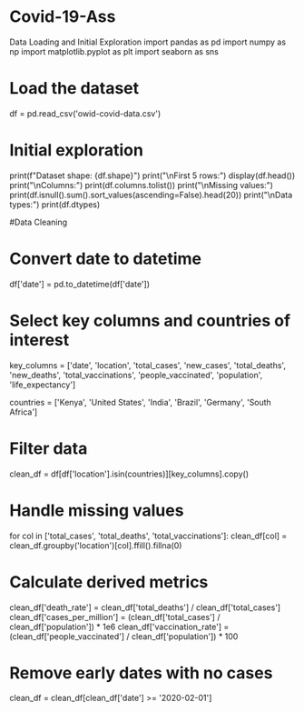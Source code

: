 # Covid-19-Ass
Data Loading and Initial Exploration
import pandas as pd
import numpy as np
import matplotlib.pyplot as plt
import seaborn as sns

# Load the dataset
df = pd.read_csv('owid-covid-data.csv')

# Initial exploration
print(f"Dataset shape: {df.shape}")
print("\nFirst 5 rows:")
display(df.head())
print("\nColumns:")
print(df.columns.tolist())
print("\nMissing values:")
print(df.isnull().sum().sort_values(ascending=False).head(20))
print("\nData types:")
print(df.dtypes)


#Data Cleaning
# Convert date to datetime
df['date'] = pd.to_datetime(df['date'])

# Select key columns and countries of interest
key_columns = ['date', 'location', 'total_cases', 'new_cases', 'total_deaths', 
               'new_deaths', 'total_vaccinations', 'people_vaccinated', 
               'population', 'life_expectancy']

countries = ['Kenya', 'United States', 'India', 'Brazil', 'Germany', 'South Africa']

# Filter data
clean_df = df[df['location'].isin(countries)][key_columns].copy()

# Handle missing values
for col in ['total_cases', 'total_deaths', 'total_vaccinations']:
    clean_df[col] = clean_df.groupby('location')[col].ffill().fillna(0)
    
# Calculate derived metrics
clean_df['death_rate'] = clean_df['total_deaths'] / clean_df['total_cases']
clean_df['cases_per_million'] = (clean_df['total_cases'] / clean_df['population']) * 1e6
clean_df['vaccination_rate'] = (clean_df['people_vaccinated'] / clean_df['population']) * 100

# Remove early dates with no cases
clean_df = clean_df[clean_df['date'] >= '2020-02-01']

